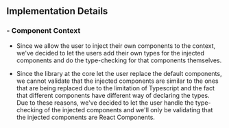 ## Implementation Details

### - Component Context
- Since we allow the user to inject their own components to the context, we've decided to let the users add their own types for the injected components and do the type-checking for that components themselves.

- Since the library at the core let the user replace the default components, we cannot validate that the injected components are similar to the ones that are being replaced due to the limitation of Typescript and the fact that different components have different way of declaring the types.
Due to these reasons, we've decided to let the user handle the type-checking of the injected components and we'll only be validating that the injected components are React Components.
